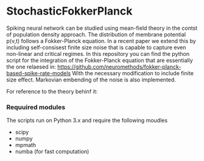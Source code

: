 # StochasticFokkerPlanck
Spiking neural network can be studied using mean-field theory in the contst of population density approach.
The distribution of membrane potential p(v,t) follows a Fokker-Planck equation. In a recent paper we extend this by including
self-consisest finite size noise that is capable to capture even non-linear and critical regimes.
In this repository you can find the python script for the integration of the Fokker-Planck equation that are essentially the one relaesed in:
https://github.com/neuromethods/fokker-planck-based-spike-rate-models
With the necessary modification to include finite size effect.
Markovian embending of the noise is also implemented.

For reference to the theory behinf it:

### Requuired modules
The scripts run on  Python 3.x and require the following moudles
* scipy 
* numpy
* mpmath
* numba (for fast computation)
